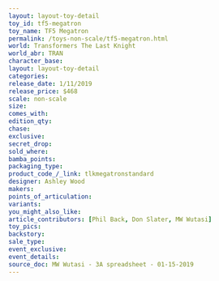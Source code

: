 ```yaml
---
layout: layout-toy-detail 
toy_id: tf5-megatron
toy_name: TF5 Megatron
permalink: /toys-non-scale/tf5-megatron.html
world: Transformers The Last Knight
world_abr: TRAN
character_base: 
layout: layout-toy-detail
categories: 
release_date: 1/11/2019
release_price: $468 
scale: non-scale
size: 
comes_with: 
edition_qty: 
chase: 
exclusive: 
secret_drop: 
sold_where: 
bamba_points: 
packaging_type: 
product_code_/_link: tlkmegatronstandard
designer: Ashley Wood
makers: 
points_of_articulation: 
variants: 
you_might_also_like: 
article_contributors: [Phil Back, Don Slater, MW Wutasi]
toy_pics: 
backstory: 
sale_type: 
event_exclusive: 
event_details: 
source_doc: MW Wutasi - 3A spreadsheet - 01-15-2019
---
```

